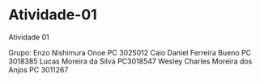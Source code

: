 # Atividade-01
Atividade 01

Grupo:
Enzo Nishimura Onoe PC 3025012 
Caio Daniel Ferreira Bueno PC 3018385
Lucas Moreira da Silva PC3018547
Wesley Charles Moreira dos Anjos PC 3011267



